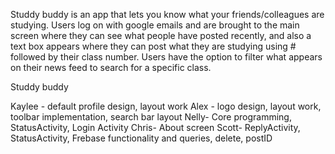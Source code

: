 Studdy buddy is an app that lets you know what your friends/colleagues are studying.  Users log on with google emails 
  and are brought to the main screen where they can see what people have posted recently, and also a text box appears 
  where they can post what they are studying using # followed by their class number.  Users have the option to filter 
  what appears on their news feed to search for a specific class.  
  
Studdy buddy 
  
  
  
  
  
  Kaylee - default profile design, layout work
  Alex - logo design, layout work, toolbar implementation, search bar layout
  Nelly- Core programming, StatusActivity, Login Activity
  Chris- About screen
  Scott- ReplyActivity, StatusActivity, Frebase functionality and queries, delete, postID
